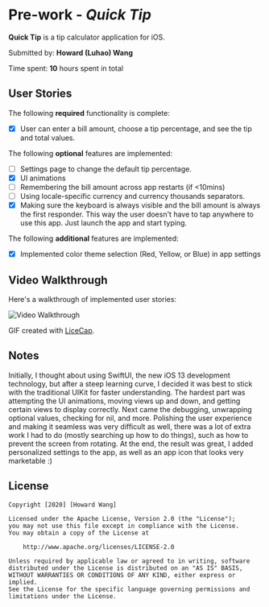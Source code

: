 # Pre-work - *Quick Tip*

**Quick Tip** is a tip calculator application for iOS.

Submitted by: **Howard (Luhao) Wang**

Time spent: **10** hours spent in total

## User Stories

The following **required** functionality is complete:

* [x] User can enter a bill amount, choose a tip percentage, and see the tip and total values.

The following **optional** features are implemented:
* [ ] Settings page to change the default tip percentage.
* [x] UI animations
* [ ] Remembering the bill amount across app restarts (if <10mins)
* [ ] Using locale-specific currency and currency thousands separators.
* [x] Making sure the keyboard is always visible and the bill amount is always the first responder. This way the user doesn't have to tap anywhere to use this app. Just launch the app and start typing.

The following **additional** features are implemented:

- [x] Implemented color theme selection (Red, Yellow, or Blue) in app settings

## Video Walkthrough 

Here's a walkthrough of implemented user stories:

<img src='http://i.imgur.com/link/to/your/gif/file.gif' title='Video Walkthrough' width='' alt='Video Walkthrough' />

GIF created with [LiceCap](http://www.cockos.com/licecap/).

## Notes

Initially, I thought about using SwiftUI, the new iOS 13 development technology, but after a steep learning curve, I decided it was best to stick with the traditional UIKit for faster understanding. The hardest part was attempting the UI animations, moving views up and down, and getting certain views to display correctly. Next came the debugging, unwrapping optional values, checking for nil, and more. Polishing the user experience and making it seamless was very difficult as well, there was a lot of extra work I had to do (mostly searching up how to do things), such as how to prevent the screen from rotating. At the end, the result was great, I added personalized settings to the app, as well as an app icon that looks very marketable :)

## License

    Copyright [2020] [Howard Wang]

    Licensed under the Apache License, Version 2.0 (the "License");
    you may not use this file except in compliance with the License.
    You may obtain a copy of the License at

        http://www.apache.org/licenses/LICENSE-2.0

    Unless required by applicable law or agreed to in writing, software
    distributed under the License is distributed on an "AS IS" BASIS,
    WITHOUT WARRANTIES OR CONDITIONS OF ANY KIND, either express or implied.
    See the License for the specific language governing permissions and
    limitations under the License.
